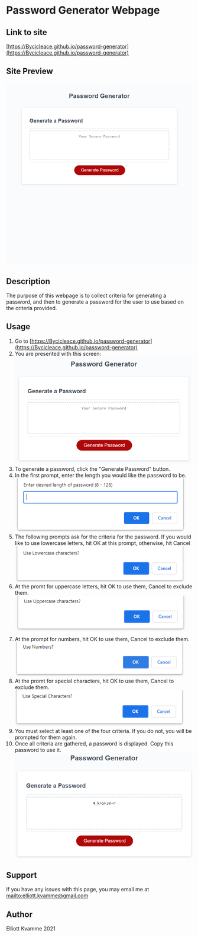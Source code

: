 # Password Generator Webpage

## Link to site
[https://Bycicleace.github.io/password-generator](https://Bycicleace.github.io/password-generator)

## Site Preview
![Website Preview](/images/webpageScreenshot.png)

## Description
The purpose of this webpage is to collect criteria for generating a password, and then to generate a password for the user to use based on the criteria provided.

## Usage
1. Go to [https://Bycicleace.github.io/password-generator](https://Bycicleace.github.io/password-generator)
2. You are presented with this screen:
![Initial Screen](/images/initialScreen.png)
3. To generate a password, click the "Generate Password" button.
4. In the first prompt, enter the length you would like the password to be.
![Password Length prompt](/images/length.png)
5. The following prompts ask for the criteria for the password. If you would like to use lowercase letters, hit OK at this prompt, otherwise, hit Cancel
![Lowercase Letters prompt](/images/lowercase.png)
6. At the promt for uppercase letters, hit OK to use them, Cancel to exclude them.
![Uppercase Letters prompt](/images/uppercase.png)
7. At the prompt for numbers, hit OK to use them, Cancel to exclude them.
![Numbers prompt](/images/numbers.png)
8. At the promt for special characters, hit OK to use them, Cancel to exclude them.
![Special Characters prompt](/images/specialCharacters.png)
9. You must select at least one of the four criteria. If you do not, you will be prompted for them again.
10. Once all criteria are gathered, a password is displayed. Copy this password to use it.
![Generated Password screen](/images/generatedPassword.png)

## Support
If you have any issues with this page, you may email me at
[mailto:elliott.kvamme@gmail.com](elliott.kvamme@gmail.com)

## Author
Elliott Kvamme
2021
